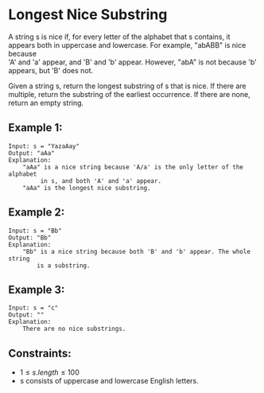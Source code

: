 # Longest Nice Substring

A string s is nice if, for every letter of the alphabet that s contains, it  
appears both in uppercase and lowercase. For example, "abABB" is nice because  
'A' and 'a' appear, and 'B' and 'b' appear. However, "abA" is not because 'b'  
appears, but 'B' does not.

Given a string s, return the longest substring of s that is nice. If there are  
multiple, return the substring of the earliest occurrence. If there are none,  
return an empty string.

 

## Example 1:

    Input: s = "YazaAay"
    Output: "aAa"
    Explanation: 
        "aAa" is a nice string because 'A/a' is the only letter of the alphabet
             in s, and both 'A' and 'a' appear.
        "aAa" is the longest nice substring.

## Example 2:

    Input: s = "Bb"
    Output: "Bb"
    Explanation: 
        "Bb" is a nice string because both 'B' and 'b' appear. The whole string 
            is a substring.

## Example 3:

    Input: s = "c"
    Output: ""
    Explanation: 
        There are no nice substrings.

 

## Constraints:

* $1 \le s.length \le 100$
* s consists of uppercase and lowercase English letters.

